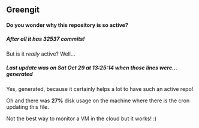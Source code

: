 ## Greengit

#### Do you wonder why this repository is so active?

##### After all it has 32537 commits!

But is it *really* active? Well...

##### Last update was on Sat Oct 29 at 13:25:14 when those lines were... generated

Yes, generated, because it certainly helps a lot to have such an active repo!

Oh and there was **27%** disk usage on the machine
where there is the cron updating this file.

Not the best way to monitor a VM in the cloud but it works! :)
